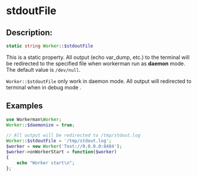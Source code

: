 # stdoutFile
## Description:
```php
static string Worker::$stdoutFile
```

This is a static property. All output (echo var_dump, etc.) to the terminal  will be redirected to the specified file when workerman run as **daemon** mode. The default value is ```/dev/null```.

```Worker::$stdoutFile``` only work in daemon mode. All output will redirected to terminal when in debug mode .


## Examples

```php
use Workerman\Worker;
Worker::$daemonize = true;

// All output will be redirected to /tmp/stdout.log
Worker::$stdoutFile = '/tmp/stdout.log';
$worker = new Worker('Text://0.0.0.0:8484');
$worker->onWorkerStart = function($worker)
{
    echo "Worker start\n";
};
```
